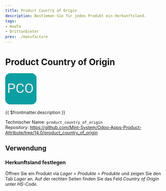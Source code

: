 ```yaml
---
title: Product Country of Origin
description: Bestimmen Sie für jedes Produkt ein Herkunftsland.
tags:
- HowTo
- Drittanbieter
prev: ./manufacture
---
```

# Product Country of Origin
![](attachments/odoo_icon_product_country_of_origin.png)

{{ $frontmatter.description }}

Technischer Name: `product_country_of_origin`\
Repository: <https://github.com/Mint-System/Odoo-Apps-Product-Attribute/tree/14.0/product_country_of_origin>

## Verwendung

### Herkunftsland festlegen

Öffnen Sie ein Produkt via *Lager > Produkte > Produkte* und zeigen Sie den Tab *Lager* an. Auf der rechten Seiten finden Sie das Feld *Country of Origin* unter *HS-Code*.
